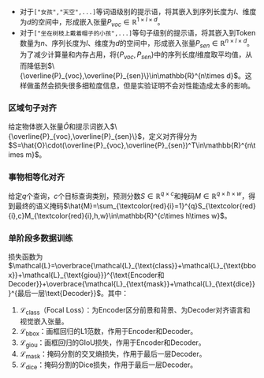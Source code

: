 
- 对于`["女孩","天空",...]`等词语级别的提示语，将其嵌入到序列长度为$l$、维度为$d$的空间中，形成嵌入张量$P_{voc}\in\mathbb{R}^{1\times l\times d}$。
- 对于`["坐在树枝上戴着帽子的小孩",...]`等句子级别的提示语，将其嵌入到Token数量为$n$、序列长度为$l$、维度为$d$的空间中，形成嵌入张量$P_{sen}\in\mathbb{R}^{n\times l\times d}$。
为了减少计算量和内存占用，将$\{P_{voc},P_{sen}\}$中的序列长度$l$维度取平均值，从而降低到$\{\overline{P}_{voc},\overline{P}_{sen}\}\in\mathbb{R}^{n\times d}$。这样做虽然会损失很多细粒度信息，但是实验证明不会对性能造成太多的影响。

### 区域句子对齐
给定物体嵌入张量$\hat{O}$和提示词嵌入$\{\overline{P}_{voc},\overline{P}_{sen}\}$，定义对齐得分为$S=\hat{O}\cdot(\overline{P}_{voc},\overline{P}_{sen})^T\in\mathbb{R}^{n\times m}$。

### 事物相等化对齐
给定$q$个查询，$c$个目标查询类别，预测分数$S\in\mathbb{R}^{q\times c}$和掩码$M\in\mathbb{R}^{q\times h\times w}$，得到最终的语义掩码$\hat{M}=\sum_{\textcolor{red}{i}=1}^{q}S_{\textcolor{red}{i},c}M_{\textcolor{red}{i},h,w}\in\mathbb{R}^{c\times h\times w}$。

### 单阶段多数据训练
损失函数为$\mathcal{L}=\overbrace{\mathcal{L}_{\text{class}}+\mathcal{L}_{\text{bbox}}+\mathcal{L}_{\text{giou}}}^{\text{Encoder和Decoder}}+\overbrace{\mathcal{L}_{\text{mask}}+\mathcal{L}_{\text{dice}}}^{最后一层\text{Decoder}}$。其中：
1. $\mathcal{L}_{\text{class}}$（Focal Loss）：为Encoder区分前景和背景、为Decoder对齐语言和视觉嵌入张量。
2. $\mathcal{L}_{\text{bbox}}$：画框回归的L1范数，作用于Encoder和Decoder。
3. $\mathcal{L}_{\text{giou}}$：画框回归的GIoU损失，作用于Encoder和Decoder。
4. $\mathcal{L}_{\text{mask}}$：掩码分割的交叉熵损失，作用于最后一层Decoder。
5. $\mathcal{L}_{\text{dice}}$：掩码分割的Dice损失，作用于最后一层Decoder。
